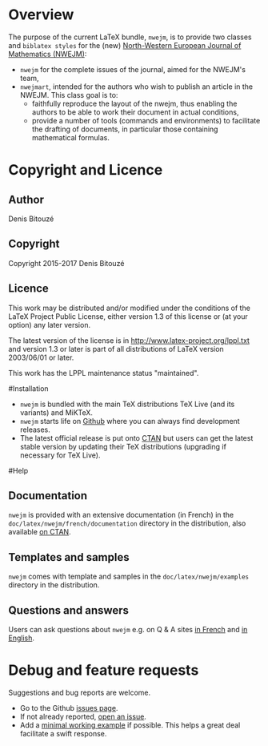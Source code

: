 # Overview

The purpose of the current LaTeX bundle, `nwejm`, is to provide two classes and
`biblatex styles` for
the (new)
[North-Western European Journal of Mathematics (NWEJM)](http://math.univ-lille1.fr/~nwejm/):

- `nwejm` for the complete issues of the journal, aimed for the NWEJM's team,
- `nwejmart`, intended for the authors who wish to publish an article in the
  NWEJM. This class goal is to:
    - faithfully reproduce the layout of the nwejm, thus enabling the authors to
      be able to work their document in actual conditions,
    - provide a number of tools (commands and environments) to facilitate the
      drafting of documents, in particular those containing mathematical formulas.

# Copyright and Licence

## Author

Denis Bitouzé

## Copyright

Copyright 2015-2017 Denis Bitouzé

## Licence

This work may be distributed and/or modified under the conditions of the LaTeX
Project Public License, either version 1.3 of this license or (at your option)
any later version.

The latest version of the license is in http://www.latex-project.org/lppl.txt
and version 1.3 or later is part of all distributions of LaTeX version
2003/06/01 or later.

This work has the LPPL maintenance status "maintained".

#Installation

- `nwejm` is bundled with the main TeX distributions TeX Live (and its
  variants) and MiKTeX.
- `nwejm` starts life on [Github](https://github.com/dbitouze/nwejm) where
  you can always find development releases.
- The latest official release is put onto [CTAN](http://ctan.org/pkg/nwejm)
  but users can get the latest stable version by updating their TeX
  distributions (upgrading if necessary for TeX Live).

#Help

## Documentation

`nwejm` is provided with an extensive documentation (in French) in the
`doc/latex/nwejm/french/documentation` directory in the distribution, also
available
[on CTAN](http://mirrors.ctan.org/macros/latex/contrib/nwejm/doc/documentation/french/nwejm-fr.pdf).

## Templates and samples

`nwejm` comes with template and samples in the `doc/latex/nwejm/examples`
directory in the distribution.

## Questions and answers

Users can ask questions about `nwejm` e.g. on Q &
A sites [in French](http://texnique.fr/osqa/tags/nwejm/)
and [in English](http://tex.stackexchange.com/questions/tagged/nwejm).

# Debug and feature requests

Suggestions and bug reports are welcome.

- Go to the Github [issues page](https://github.com/dbitouze/nwejm/issues/).
- If not already reported, [open an issue](https://github.com/dbitouze/nwejm/issues/new/).
- Add
  a [minimal working example](http://www.tex.ac.uk/cgi-bin/texfaq2html?label=minxampl) if
  possible. This helps a great deal facilitate a swift response.
